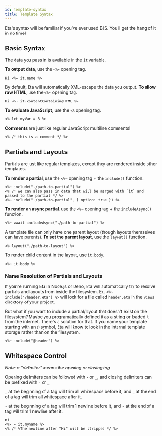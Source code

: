 ```yaml
---
id: template-syntax
title: Template Syntax
---
```


Eta's syntax will be familiar if you've ever used EJS. You'll get the hang of it in no time!

## Basic Syntax

The data you pass in is available in the `it` variable.

**To output data**, use the `<%=` opening tag.

```eta
Hi <%= it.name %>
```

By default, Eta will automatically XML-escape the data you output. **To allow raw HTML**, use the `<%~` opening tag.

```eta
Hi <%~ it.contentContainingHTML %>
```

**To evaluate JavaScript**, use the `<%` opening tag.

```eta
<% let myVar = 3 %>
```

**Comments** are just like regular JavaScript multiline comments!

```eta
<% /* this is a comment */ %>
```

## Partials and Layouts

Partials are just like regular templates, except they are rendered inside other templates.

**To render a partial**, use the `<%~` opening tag + the `include()` function.

```eta
<%~ include("./path-to-partial") %>
<% /* we can also pass in data that will be merged with `it` and passed to the partial */ %>
<%~ include("./path-to-partial", { option: true }) %>
```

**To render an async partial**, use the `<%~` opening tag + the `includeAsync()` function.

```eta
<%~ await includeAsync("./path-to-partial") %>
```

A template file can only have one parent layout (though layouts themselves can have parents). **To set the parent layout**, use the `layout()` function.

```eta
<% layout("./path-to-layout") %>
```

To render child content in the layout, use `it.body`.

```
<%~ it.body %>
```

### Name Resolution of Partials and Layouts

If you're running Eta in Node.js or Deno, Eta will automatically try to resolve partials and layouts from inside the filesystem. Ex. `<%~ include("/header.eta") %>` will look for a file called `header.eta` in the `views` directory of your project.

But what if you want to include a partial/layout that doesn't exist on the filesystem? Maybe you programatically defined it as a string or loaded it from the internet. There's a solution for that. If you name your template starting with an `@` symbol, Eta will know to look in the internal template storage rather than on the filesystem.

```eta
<%~ include("@header") %>
```

## Whitespace Control

_Note: a "delimiter" means the opening or closing tag._

Opening delimiters can be followed with `-` or `_`, and closing delimiters can be prefixed with `-` or `_`

`_` at the beginning of a tag will trim all whitespace before it, and `_` at the end of a tag will trim all whitespace after it.

`-` at the beginning of a tag will trim 1 newline before it, and `-` at the end of a tag will trim 1 newline after it.

```eta
Hi
<%- = it.myname %>
<% /* %The newline after "Hi" will be stripped */ %>
```
